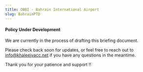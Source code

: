 ```yaml
---
title: OBBI - Bahrain International Airport
slug: BahrainPTD
---
```


#### Policy Under Development


We are currently in the process of drafting this briefing document.

Please check back soon for updates, or feel free to reach out to info@khaleejvacc.net if you have any questions in the meantime.

Thank you for your patience and support !!